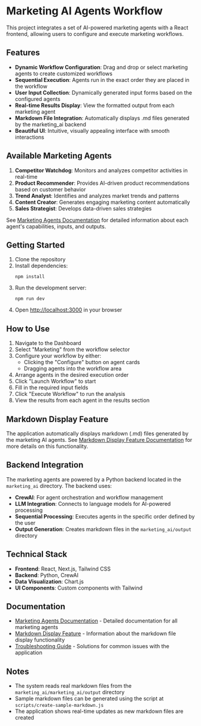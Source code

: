# Marketing AI Agents Workflow

This project integrates a set of AI-powered marketing agents with a React frontend, allowing users to configure and execute marketing workflows.

## Features

- **Dynamic Workflow Configuration**: Drag and drop or select marketing agents to create customized workflows
- **Sequential Execution**: Agents run in the exact order they are placed in the workflow
- **User Input Collection**: Dynamically generated input forms based on the configured agents
- **Real-time Results Display**: View the formatted output from each marketing agent
- **Markdown File Integration**: Automatically displays .md files generated by the marketing_ai backend
- **Beautiful UI**: Intuitive, visually appealing interface with smooth interactions

## Available Marketing Agents

1. **Competitor Watchdog**: Monitors and analyzes competitor activities in real-time
2. **Product Recommender**: Provides AI-driven product recommendations based on customer behavior
3. **Trend Analyst**: Identifies and analyzes market trends and patterns
4. **Content Creator**: Generates engaging marketing content automatically
5. **Sales Strategist**: Develops data-driven sales strategies

See [Marketing Agents Documentation](./MARKETING_AGENTS_DOCUMENTATION.md) for detailed information about each agent's capabilities, inputs, and outputs.

## Getting Started

1. Clone the repository
2. Install dependencies:
   ```
   npm install
   ```
3. Run the development server:
   ```
   npm run dev
   ```
4. Open [http://localhost:3000](http://localhost:3000) in your browser

## How to Use

1. Navigate to the Dashboard
2. Select "Marketing" from the workflow selector
3. Configure your workflow by either:
   - Clicking the "Configure" button on agent cards
   - Dragging agents into the workflow area
4. Arrange agents in the desired execution order
5. Click "Launch Workflow" to start
6. Fill in the required input fields
7. Click "Execute Workflow" to run the analysis
8. View the results from each agent in the results section

## Markdown Display Feature

The application automatically displays markdown (.md) files generated by the marketing AI agents. See [Markdown Display Feature Documentation](./MARKDOWN_DISPLAY_FEATURE.md) for more details on this functionality.

## Backend Integration

The marketing agents are powered by a Python backend located in the `marketing_ai` directory. The backend uses:

- **CrewAI**: For agent orchestration and workflow management
- **LLM Integration**: Connects to language models for AI-powered processing
- **Sequential Processing**: Executes agents in the specific order defined by the user
- **Output Generation**: Creates markdown files in the `marketing_ai/output` directory

## Technical Stack

- **Frontend**: React, Next.js, Tailwind CSS
- **Backend**: Python, CrewAI
- **Data Visualization**: Chart.js
- **UI Components**: Custom components with Tailwind

## Documentation

- [Marketing Agents Documentation](./MARKETING_AGENTS_DOCUMENTATION.md) - Detailed documentation for all marketing agents
- [Markdown Display Feature](./MARKDOWN_DISPLAY_FEATURE.md) - Information about the markdown file display functionality
- [Troubleshooting Guide](./TROUBLESHOOTING.md) - Solutions for common issues with the application

## Notes

- The system reads real markdown files from the `marketing_ai/marketing_ai/output` directory
- Sample markdown files can be generated using the script at `scripts/create-sample-markdown.js`
- The application shows real-time updates as new markdown files are created 